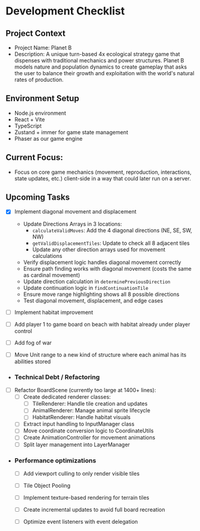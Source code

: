 # Development Checklist

## Project Context
- Project Name: Planet B
- Description: A unique turn-based 4x ecological strategy game that dispenses with traditional mechanics and power structures. Planet B models nature and population dynamics to create gameplay that asks the user to balance their growth and exploitation with the world's natural rates of production. 

## Environment Setup
- Node.js environment
- React + Vite
- TypeScript
- Zustand + immer for game state management
- Phaser as our game engine

## Current Focus:
- Focus on core game mechanics (movement, reproduction, interactions, state updates, etc.) client-side in a way that could later run on a server. 

## Upcoming Tasks
- [x] Implement diagonal movement and displacement
  - Update Directions Arrays in 3 locations:
    - `calculateValidMoves`: Add the 4 diagonal directions (NE, SE, SW, NW)
    - `getValidDisplacementTiles`: Update to check all 8 adjacent tiles
    - Update any other direction arrays used for movement calculations
  - Verify displacement logic handles diagonal movement correctly
  - Ensure path finding works with diagonal movement (costs the same as cardinal movement)
  - Update direction calculation in `determinePreviousDirection`
  - Update continuation logic in `findContinuationTile`
  - Ensure move range highlighting shows all 8 possible directions
  - Test diagonal movement, displacement, and edge cases
- [ ] Implement habitat improvement
- [ ] Add player 1 to game board on beach with habitat already under player control
- [ ] Add fog of war
- [ ] Move Unit range to a new kind of structure where each animal has its abilities stored


- ### Technical Debt / Refactoring
- [ ] Refactor BoardScene (currently too large at 1400+ lines):
  - [ ] Create dedicated renderer classes:
    - [ ] TileRenderer: Handle tile creation and updates
    - [ ] AnimalRenderer: Manage animal sprite lifecycle
    - [ ] HabitatRenderer: Handle habitat visuals 
  - [ ] Extract input handling to InputManager class
  - [ ] Move coordinate conversion logic to CoordinateUtils
  - [ ] Create AnimationController for movement animations
  - [ ] Split layer management into LayerManager

- ### Performance optimizations
  - [ ] Add viewport culling to only render visible tiles
  - [ ] Tile Object Pooling
  - [ ] Implement texture-based rendering for terrain tiles
  - [ ] Create incremental updates to avoid full board recreation
  - [ ] Optimize event listeners with event delegation

